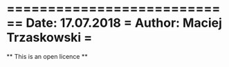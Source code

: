 ============================
Date: 17.07.2018           =
Author: Maciej Trzaskowski =
============================

** This is an open licence **
